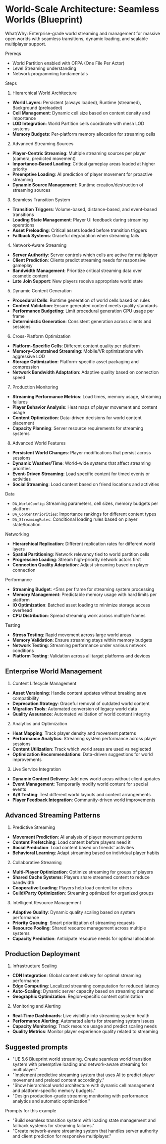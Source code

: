 # World-Scale Architecture: Seamless Worlds (Blueprint)

What/Why: Enterprise-grade world streaming and management for massive open worlds with seamless transitions, dynamic loading, and scalable multiplayer support.

Prereqs

- World Partition enabled with OFPA (One File Per Actor)
- Level Streaming understanding
- Network programming fundamentals

Steps

1) Hierarchical World Architecture
- **World Layers**: Persistent (always loaded), Runtime (streamed), Background (preloaded)
- **Cell Management**: Dynamic cell size based on content density and importance
- **LOD Integration**: World Partition cells coordinate with mesh LOD systems
- **Memory Budgets**: Per-platform memory allocation for streaming cells

2) Advanced Streaming Sources
- **Player-Centric Streaming**: Multiple streaming sources per player (camera, predicted movement)
- **Importance-Based Loading**: Critical gameplay areas loaded at higher priority
- **Preemptive Loading**: AI prediction of player movement for proactive streaming
- **Dynamic Source Management**: Runtime creation/destruction of streaming sources

3) Seamless Transition System
- **Transition Triggers**: Volume-based, distance-based, and event-based transitions
- **Loading State Management**: Player UI feedback during streaming operations
- **Asset Preloading**: Critical assets loaded before transition triggers
- **Fallback Systems**: Graceful degradation when streaming fails

4) Network-Aware Streaming
- **Server Authority**: Server controls which cells are active for multiplayer
- **Client Prediction**: Clients predict streaming needs for responsive gameplay
- **Bandwidth Management**: Prioritize critical streaming data over cosmetic content
- **Late Join Support**: New players receive appropriate world state

5) Dynamic Content Generation
- **Procedural Cells**: Runtime generation of world cells based on rules
- **Content Validation**: Ensure generated content meets quality standards
- **Performance Budgeting**: Limit procedural generation CPU usage per frame
- **Deterministic Generation**: Consistent generation across clients and sessions

6) Cross-Platform Optimization
- **Platform-Specific Cells**: Different content quality per platform
- **Memory-Constrained Streaming**: Mobile/VR optimizations with aggressive LOD
- **Storage Optimization**: Platform-specific asset packaging and compression
- **Network Bandwidth Adaptation**: Adaptive quality based on connection speed

7) Production Monitoring
- **Streaming Performance Metrics**: Load times, memory usage, streaming failures
- **Player Behavior Analysis**: Heat maps of player movement and content usage
- **Content Optimization**: Data-driven decisions for world content placement
- **Capacity Planning**: Server resource requirements for streaming systems

8) Advanced World Features
- **Persistent World Changes**: Player modifications that persist across sessions
- **Dynamic Weather/Time**: World-wide systems that affect streaming priorities
- **Event-Driven Streaming**: Load specific content for timed events or activities
- **Social Streaming**: Load content based on friend locations and activities

Data

- `DA_WorldConfig`: Streaming parameters, cell sizes, memory budgets per platform
- `DA_ContentPriorities`: Importance rankings for different content types
- `DA_StreamingRules`: Conditional loading rules based on player state/location

Networking

- **Hierarchical Replication**: Different replication rates for different world layers
- **Spatial Partitioning**: Network relevancy tied to world partition cells
- **Progressive Loading**: Stream high-priority network actors first
- **Connection Quality Adaptation**: Adjust streaming based on player connection

Performance

- **Streaming Budget**: <5ms per frame for streaming system processing
- **Memory Management**: Predictable memory usage with hard limits per platform
- **IO Optimization**: Batched asset loading to minimize storage access overhead
- **CPU Distribution**: Spread streaming work across multiple frames

Testing

- **Stress Testing**: Rapid movement across large world areas
- **Memory Validation**: Ensure streaming stays within memory budgets
- **Network Testing**: Streaming performance under various network conditions
- **Platform Testing**: Validation across all target platforms and devices

## Enterprise World Management

1) Content Lifecycle Management
- **Asset Versioning**: Handle content updates without breaking save compatibility
- **Deprecation Strategy**: Graceful removal of outdated world content
- **Migration Tools**: Automated conversion of legacy world data
- **Quality Assurance**: Automated validation of world content integrity

2) Analytics and Optimization
- **Heat Mapping**: Track player density and movement patterns
- **Performance Analytics**: Streaming system performance across player sessions
- **Content Utilization**: Track which world areas are used vs neglected
- **Optimization Recommendations**: Data-driven suggestions for world improvements

3) Live Service Integration
- **Dynamic Content Delivery**: Add new world areas without client updates
- **Event Management**: Temporarily modify world content for special events
- **A/B Testing**: Test different world layouts and content arrangements
- **Player Feedback Integration**: Community-driven world improvements

## Advanced Streaming Patterns

1) Predictive Streaming
- **Movement Prediction**: AI analysis of player movement patterns
- **Content Prefetching**: Load content before players need it
- **Social Prediction**: Load content based on friends' activities
- **Behavioral Learning**: Adapt streaming based on individual player habits

2) Collaborative Streaming
- **Multi-Player Optimization**: Optimize streaming for groups of players
- **Shared Cache Systems**: Players share streamed content to reduce bandwidth
- **Cooperative Loading**: Players help load content for others
- **Guild/Party Optimization**: Streaming optimized for organized groups

3) Intelligent Resource Management
- **Adaptive Quality**: Dynamic quality scaling based on system performance
- **Priority Queuing**: Smart prioritization of streaming requests
- **Resource Pooling**: Shared resource management across multiple systems
- **Capacity Prediction**: Anticipate resource needs for optimal allocation

## Production Deployment

1) Infrastructure Scaling
- **CDN Integration**: Global content delivery for optimal streaming performance
- **Edge Computing**: Localized streaming computation for reduced latency
- **Auto-Scaling**: Dynamic server capacity based on streaming demand
- **Geographic Optimization**: Region-specific content optimization

2) Monitoring and Alerting
- **Real-Time Dashboards**: Live visibility into streaming system health
- **Performance Alerting**: Automated alerts for streaming system issues
- **Capacity Monitoring**: Track resource usage and predict scaling needs
- **Quality Metrics**: Monitor player experience quality related to streaming

## Suggested prompts

- "UE 5.6 Blueprint world streaming. Create seamless world transition system with preemptive loading and network-aware streaming for multiplayer."
- "Implement predictive streaming system that uses AI to predict player movement and preload content accordingly."
- "Show hierarchical world architecture with dynamic cell management and platform-specific memory budgets."
- "Design production-grade streaming monitoring with performance analytics and automatic optimization."

Prompts for this example

- "Build seamless transition system with loading state management and fallback systems for streaming failures."
- "Create network-aware streaming system that handles server authority and client prediction for responsive multiplayer."
